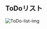 ## ToDoリスト

![ToDo-list-img](https://github.com/fufuyuka/ToDo_list/assets/121597200/c7e27924-b699-4e75-9726-58a3200a0601)
